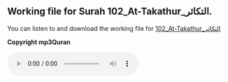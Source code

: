 
## Working file for Surah 102_At-Takathur_التكاثر.

You can listen to and download the working file for [102_At-Takathur_التكاثر](https://server9.mp3quran.net/huthifi_qalon/102.mp3)

**Copyright mp3Quran**

<audio controls src="https://server9.mp3quran.net/huthifi_qalon/102.mp3"></audio>
